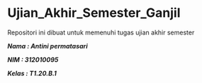 # Ujian_Akhir_Semester_Ganjil
Repositori ini dibuat untuk memenuhi tugas ujian akhir semester

***Nama      : Antini permatasari***

***NIM       : 312010095***

***Kelas     : T1.20.B.1***

